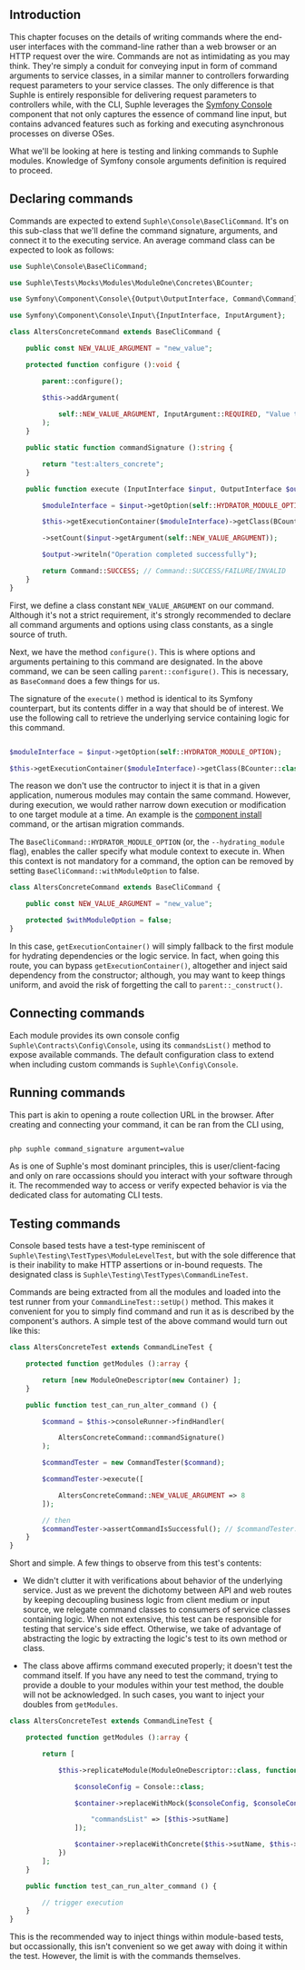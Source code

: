 ## Introduction

This chapter focuses on the details of writing commands where the end-user interfaces with the command-line rather than a web browser or an HTTP request over the wire. Commands are not as intimidating as you may think. They're simply a conduit for conveying input in form of command arguments to service classes, in a similar manner to controllers forwarding request parameters to your service classes. The only difference is that Suphle is entirely responsible for delivering request parameters to controllers while, with the CLI, Suphle leverages the [Symfony Console](https://symfony.com/doc/current/components/console.html) component that not only captures the essence of command line input, but contains advanced features such as forking and executing asynchronous processes on diverse OSes. 

What we'll be looking at here is testing and linking commands to Suphle modules. Knowledge of Symfony console arguments definition is required to proceed.

## Declaring commands

Commands are expected to extend `Suphle\Console\BaseCliCommand`. It's on this sub-class that we'll define the command signature, arguments, and connect it to the executing service. An average command class can be expected to look as follows:

```php
use Suphle\Console\BaseCliCommand;

use Suphle\Tests\Mocks\Modules\ModuleOne\Concretes\BCounter;

use Symfony\Component\Console\{Output\OutputInterface, Command\Command};

use Symfony\Component\Console\Input\{InputInterface, InputArgument};

class AltersConcreteCommand extends BaseCliCommand {

	public const NEW_VALUE_ARGUMENT = "new_value";

	protected function configure ():void {

		parent::configure();

		$this->addArgument(
			
			self::NEW_VALUE_ARGUMENT, InputArgument::REQUIRED, "Value to update concrete to"
		);
	}

	public static function commandSignature ():string {

		return "test:alters_concrete";
	}

	public function execute (InputInterface $input, OutputInterface $output):int {

		$moduleInterface = $input->getOption(self::HYDRATOR_MODULE_OPTION);

		$this->getExecutionContainer($moduleInterface)->getClass(BCounter::class)

		->setCount($input->getArgument(self::NEW_VALUE_ARGUMENT));

		$output->writeln("Operation completed successfully");

		return Command::SUCCESS; // Command::SUCCESS/FAILURE/INVALID
	}
}
```

First, we define a class constant `NEW_VALUE_ARGUMENT` on our command. Although it's not a strict requirement, it's strongly recommended to declare all command arguments and options using class constants, as a single source of truth.

Next, we have the method `configure()`. This is where options and arguments pertaining to this command are designated. In the above command, we can be seen calling `parent::configure()`. This is necessary, as `BaseCommand` does a few things for us.

The signature of the `execute()` method is identical to its Symfony counterpart, but its contents differ in a way that should be of interest. We use the following call to retrieve the underlying service containing logic for this command.

```php

$moduleInterface = $input->getOption(self::HYDRATOR_MODULE_OPTION);

$this->getExecutionContainer($moduleInterface)->getClass(BCounter::class);
```

The reason we don't use the contructor to inject it is that in a given application, numerous modules may contain the same command. However, during execution, we would rather narrow down execution or modification to one target module at a time. An example is the [component install](/docs/v1/component-templates) command, or the artisan migration commands.

The `BaseCliCommand::HYDRATOR_MODULE_OPTION` (or, the `--hydrating_module` flag), enables the caller specify what module context to execute in. When this context is not mandatory for a command, the option can be removed by setting `BaseCliCommand::withModuleOption` to false.

```php
class AltersConcreteCommand extends BaseCliCommand {

	public const NEW_VALUE_ARGUMENT = "new_value";

	protected $withModuleOption = false;
}
```

In this case, `getExecutionContainer()` will simply fallback to the first module for hydrating dependencies or the logic service. In fact, when going this route, you can bypass `getExecutionContainer()`, altogether and inject said dependency from the constructor; although, you may want to keep things uniform, and avoid the risk of forgetting the call to `parent::_construct()`.

## Connecting commands

Each module provides its own console config `Suphle\Contracts\Config\Console`, using its `commandsList()` method to expose available commands. The default configuration class to extend when including custom commands is `Suphle\Config\Console`.

## Running commands

This part is akin to opening a route collection URL in the browser. After creating and connecting your command, it can be ran from the CLI using,

```bash

php suphle command_signature argument=value
```

As is one of Suphle's most dominant principles, this is user/client-facing and only on rare occassions should you interact with your software through it. The recommended way to access or verify expected behavior is via the dedicated class for automating CLI tests.

## Testing commands

Console based tests have a test-type reminiscent of `Suphle\Testing\TestTypes\ModuleLevelTest`, but with the sole difference that is their inability to make HTTP assertions or in-bound requests. The designated class is `Suphle\Testing\TestTypes\CommandLineTest`.

Commands are being extracted from all the modules and loaded into the test runner from your `CommandLineTest::setUp()` method. This makes it convenient for you to simply find command and run it as is described by the component's authors. A simple test of the above command would turn out like this:

```php
class AltersConcreteTest extends CommandLineTest {

	protected function getModules ():array {

		return [new ModuleOneDescriptor(new Container) ];
	}

	public function test_can_run_alter_command () {

		$command = $this->consoleRunner->findHandler(

			AltersConcreteCommand::commandSignature()
		);

		$commandTester = new CommandTester($command);

		$commandTester->execute([

			AltersConcreteCommand::NEW_VALUE_ARGUMENT => 8
		]);

		// then
		$commandTester->assertCommandIsSuccessful(); // $commandTester::getDisplay can be used to extract console output as a string
	}
}
```

Short and simple. A few things to observe from this test's contents:

- We didn't clutter it with verifications about behavior of the underlying service. Just as we prevent the dichotomy between API and web routes by keeping decoupling business logic from client medium or input source, we relegate command classes to consumers of service classes containing logic. When not extensive, this test can be responsible for testing that service's side effect. Otherwise, we take of advantage of abstracting the logic by extracting the logic's test to its own method or class.

- The class above affirms command executed properly; it doesn't test the command itself. If you have any need to test the command, trying to provide a double to your modules within your test method, the double will not be acknowledged. In such cases, you want to inject your doubles from `getModules`.

```php
class AltersConcreteTest extends CommandLineTest {

	protected function getModules ():array {

		return [

			$this->replicateModule(ModuleOneDescriptor::class, function (WriteOnlyContainer $container) {

				$consoleConfig = Console::class;

				$container->replaceWithMock($consoleConfig, $consoleConfig, [

					"commandsList" => [$this->sutName]
				]);

				$container->replaceWithConcrete($this->sutName, $this->mockCommand());
			})
		];
	}

	public function test_can_run_alter_command () {

		// trigger execution
	}
}
```

This is the recommended way to inject things within module-based tests, but occassionally, this isn't convenient so we get away with doing it within the test. However, the limit is with the commands themselves.